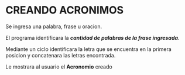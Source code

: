 # CREANDO ACRONIMOS

Se ingresa una palabra, frase u oracion.

El programa identificara la ***cantidad de palabras de la frase ingresada***.

Mediante un ciclo identificara la letra que se encuentra en la primera posicion y concatenara las letras encontrada.

Le mostrara al usuario el **Acronomio** creado